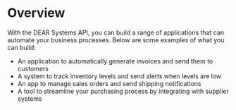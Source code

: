 # Overview

With the DEAR Systems API, you can build a range of applications that can
automate your business processes. Below are some examples of what you can
build:

- An application to automatically generate invoices and send them to customers
- A system to track inventory levels and send alerts when levels are low
- An app to manage sales orders and send shipping notifications
- A tool to streamline your purchasing process by integrating with supplier
  systems
